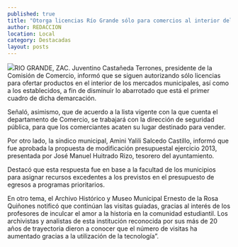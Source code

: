 ```yaml
---
published: true
title: "Otorga licencias Río Grande sólo para comercios al interior del mercado; en otro tema, visita a museo ha aumentado"
author: REDACCION
location: Local
category: Destacadas
layout: posts
---
```


![](http://i.imgur.com/10IeWaRm.jpg)RIO GRANDE, ZAC. Juventino Castañeda Terrones, presidente de la Comisión de Comercio, informó que se siguen autorizando sólo licencias para ofertar productos en el interior de los mercados municipales, así como a los establecidos, a fin de disminuir lo abarrotado que está el primer cuadro de dicha demarcación.

Señaló, asimismo, que de acuerdo a la lista vigente con la que cuenta el departamento de Comercio, se trabajará con la dirección de seguridad pública, para que los comerciantes acaten su lugar destinado para vender.

Por otro lado, la síndico municipal, Amini Yalili Salcedo Castillo, informó que fue aprobada la propuesta de modificación presupuestal ejercicio 2013, presentada por José Manuel Huitrado Rizo, tesorero del ayuntamiento.

Destacó que esta respuesta fue en base a la facultad de los municipios para asignar recursos excedentes a los previstos en el presupuesto de egresos a programas prioritarios. 

En otro tema, el Archivo Histórico y Museo Municipal Ernesto de la Rosa Quiñones notificó que continúan las visitas guiadas, gracias al interés de los profesores de inculcar el amor a la historia en la comunidad estudiantil.
Los archivistas y analistas de esta institución reconocida por sus más de 20 años de trayectoria dieron a conocer que el número de visitas ha aumentado gracias a la utilización de la tecnología”.
